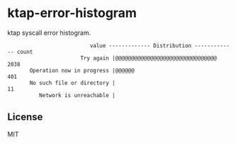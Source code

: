 # ktap-error-histogram

  ktap syscall error histogram.

```
                          value ------------- Distribution ------------- count
                       Try again |@@@@@@@@@@@@@@@@@@@@@@@@@@@@@@@@       2038
       Operation now in progress |@@@@@@                                 401
       No such file or directory |                                       11
          Network is unreachable |
```

## License

  MIT

